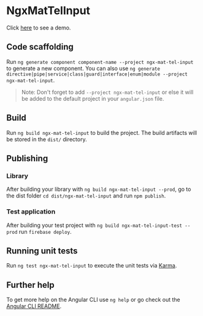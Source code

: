 # NgxMatTelInput

Click [here](https://ngx-mat-tel-input.web.app/) to see a demo.

## Code scaffolding

Run `ng generate component component-name --project ngx-mat-tel-input` to generate a new component. You can also use `ng generate directive|pipe|service|class|guard|interface|enum|module --project ngx-mat-tel-input`.
> Note: Don't forget to add `--project ngx-mat-tel-input` or else it will be added to the default project in your `angular.json` file. 

## Build

Run `ng build ngx-mat-tel-input` to build the project. The build artifacts will be stored in the `dist/` directory.

## Publishing

### Library

After building your library with `ng build ngx-mat-tel-input --prod`, go to the dist folder `cd dist/ngx-mat-tel-input` and run `npm publish`.

### Test application

After building your test project with `ng build ngx-mat-tel-input-test --prod` run `firebase deploy`.

## Running unit tests

Run `ng test ngx-mat-tel-input` to execute the unit tests via [Karma](https://karma-runner.github.io).

## Further help

To get more help on the Angular CLI use `ng help` or go check out the [Angular CLI README](https://github.com/angular/angular-cli/blob/master/README.md).
